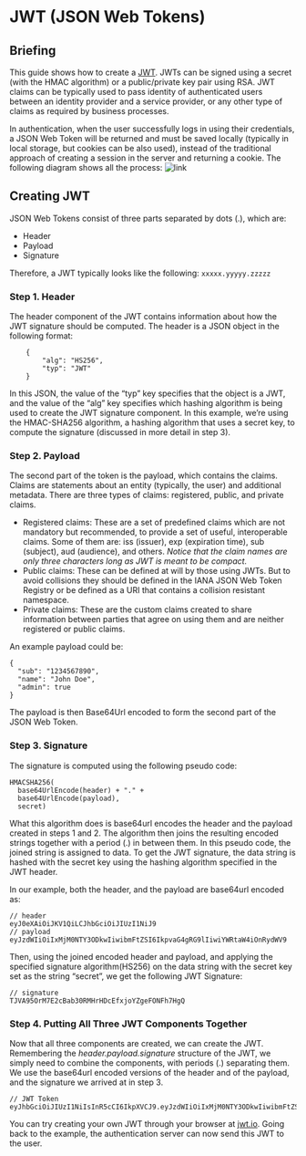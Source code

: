 # JWT (JSON Web Tokens)
## Briefing
This guide shows how to create a [JWT](http://https://jwt.io/). JWTs can be signed using a secret (with the HMAC algorithm) or a public/private key pair using RSA. JWT claims can be typically used to pass identity of authenticated users between an identity provider and a service provider, or any other type of claims as required by business processes.

In authentication, when the user successfully logs in using their credentials, a JSON Web Token will be returned and must be saved locally (typically in local storage, but cookies can be also used), instead of the traditional approach of creating a session in the server and returning a cookie.
The following diagram shows all the process:
![link](https://cdn.auth0.com/content/jwt/jwt-diagram.png)

## Creating JWT
JSON Web Tokens consist of three parts separated by dots (.), which are:
* Header
* Payload
* Signature

Therefore, a JWT typically looks like the following:
    ```
    xxxxx.yyyyy.zzzzz
    ```
    
### Step 1. Header
The header component of the JWT contains information about how the JWT signature should be computed. The header is a JSON object in the following format:
```
    {
        "alg": "HS256",
        "typ": "JWT"
    }
```
In this JSON, the value of the “typ” key specifies that the object is a JWT, and the value of the “alg” key specifies which hashing algorithm is being used to create the JWT signature component. In this example, we’re using the HMAC-SHA256 algorithm, a hashing algorithm that uses a secret key, to compute the signature (discussed in more detail in step 3).

### Step 2. Payload

The second part of the token is the payload, which contains the claims. Claims are statements about an entity (typically, the user) and additional metadata. There are three types of claims: registered, public, and private claims.
* Registered claims: These are a set of predefined claims which are not mandatory but recommended, to provide a set of useful, interoperable claims. Some of them are: iss (issuer), exp (expiration time), sub (subject), aud (audience), and others.
*Notice that the claim names are only three characters long as JWT is meant to be compact.*
* Public claims: These can be defined at will by those using JWTs. But to avoid collisions they should be defined in the IANA JSON Web Token Registry or be defined as a URI that contains a collision resistant namespace.
* Private claims: These are the custom claims created to share information between parties that agree on using them and are neither registered or public claims.

An example payload could be:
```
{
  "sub": "1234567890",
  "name": "John Doe",
  "admin": true
}
```
The payload is then Base64Url encoded to form the second part of the JSON Web Token.

### Step 3. Signature
The signature is computed using the following pseudo code:
```
HMACSHA256(
  base64UrlEncode(header) + "." +
  base64UrlEncode(payload),
  secret)
```
What this algorithm does is base64url encodes the header and the payload created in steps 1 and 2. The algorithm then joins the resulting encoded strings together with a period (.) in between them. In this pseudo code, the joined string is assigned to data. To get the JWT signature, the data string is hashed with the secret key using the hashing algorithm specified in the JWT header.

In our example, both the header, and the payload are base64url encoded as:
```
// header
eyJ0eXAiOiJKV1QiLCJhbGciOiJIUzI1NiJ9
// payload
eyJzdWIiOiIxMjM0NTY3ODkwIiwibmFtZSI6IkpvaG4gRG9lIiwiYWRtaW4iOnRydWV9
```
Then, using the joined encoded header and payload, and applying the specified signature algorithm(HS256) on the data string with the secret key set as the string “secret”, we get the following JWT Signature:
```
// signature
TJVA95OrM7E2cBab30RMHrHDcEfxjoYZgeFONFh7HgQ
```
### Step 4. Putting All Three JWT Components Together
Now that all three components are created, we can create the JWT. Remembering the *header.payload.signature* structure of the JWT, we simply need to combine the components, with periods (.) separating them. We use the base64url encoded versions of the header and of the payload, and the signature we arrived at in step 3.
```
// JWT Token
eyJhbGciOiJIUzI1NiIsInR5cCI6IkpXVCJ9.eyJzdWIiOiIxMjM0NTY3ODkwIiwibmFtZSI6IkpvaG4gRG9lIiwiYWRtaW4iOnRydWV9.TJVA95OrM7E2cBab30RMHrHDcEfxjoYZgeFONFh7HgQ
```
You can try creating your own JWT through your browser at [jwt.io](http://https://jwt.io/).
Going back to the example, the authentication server can now send this JWT to the user.

